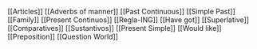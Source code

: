 [[Articles]]
[[Adverbs of manner]]
[[Past Continuous]]
[[Simple Past]]
[[Family]]
[[Present Continuos]]
[[Regla-ING]]
[[Have got]]
[[Superlative]]
[[Comparatives]]
[[Sustantivos]]
[[Present Simple]]
[[Would like]]
[[Preposition]]
[[Question World]]
